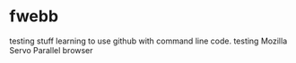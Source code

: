 # fwebb
testing stuff
learning to use github with command line code.
testing Mozilla Servo Parallel browser
